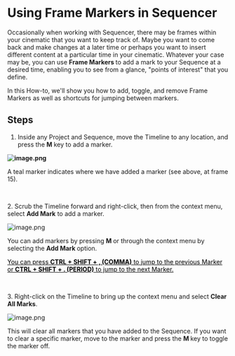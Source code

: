 # Using Frame Markers in Sequencer

<p>Occasionally when working with Sequencer, there may be frames within your cinematic that you want to keep track of. Maybe you want to come back and make changes at a later time or perhaps you want to insert different content at a particular time in your cinematic. Whatever your case may be, you can use<span>&nbsp;</span><strong>Frame Markers<span>&nbsp;</span></strong>to add a mark to your Sequence at a desired time, enabling you to see from a glance, "points of interest" that you define.</p>
<p>In this How-to, we'll show you how to add, toggle, and remove Frame Markers as well as shortcuts for jumping between markers.</p>
<h2 id="steps">Steps</h2>
<ol>
<li class="Default">
<p>Inside any Project and Sequence, move the Timeline to any location, and press the<span>&nbsp;</span><strong>M<span>&nbsp;</span></strong>key to add a marker.</p>
</li>
</ol>
<p><strong><img src="https://vertexschool.instructure.com/courses/314/files/20317/preview?verifier=y7YH9qffsjIjFjVbbCrbgEk2ML8OJzleEhOHCfc7" alt="image.png" data-api-endpoint="https://vertexschool.instructure.com/api/v1/courses/314/files/20317" data-api-returntype="File"></strong></p>
<p><span>A teal marker indicates where we have added a marker (see above, at frame 15).</span></p>
<p>&nbsp;</p>
<p><span>2. Scrub the Timeline forward and right-click, then from the context menu, select&nbsp;</span><strong>Add Mark</strong><span>&nbsp;to add a marker.</span></p>
<p><span><img src="https://vertexschool.instructure.com/courses/314/files/20318/preview?verifier=TiwLAR73bmmJCqoIUZwjNZh7y7SHORNFcBNhfhDP" alt="image.png" data-api-endpoint="https://vertexschool.instructure.com/api/v1/courses/314/files/20318" data-api-returntype="File"></span></p>
<p><span>You can add markers by pressing&nbsp;<strong>M&nbsp;</strong>or through the context menu by selecting the&nbsp;<strong>Add Mark&nbsp;</strong>option.</span></p>
<p><span style="text-decoration: underline;"><span style="color: #000000; text-decoration: underline;">You can press&nbsp;<strong>CTRL + SHIFT + , (COMMA)</strong>&nbsp;to jump to the previous Marker or&nbsp;<strong>CTRL + SHIFT + . (PERIOD)</strong>&nbsp;to jump to the next Marker.</span></span></p>
<p>&nbsp;</p>
<p><span>3. Right-click on the Timeline to bring up the context menu and select&nbsp;<strong>Clear All Marks</strong>.</span></p>
<p><span><img src="https://vertexschool.instructure.com/courses/314/files/20319/preview?verifier=wRFh2KXvpyyaub2P3ruPy0AbYcTf6hzJGQ20diiK" alt="image.png" data-api-endpoint="https://vertexschool.instructure.com/api/v1/courses/314/files/20319" data-api-returntype="File"></span></p>
<p><span>This will clear all markers that you have added to the Sequence. If you want to clear a specific marker, move to the marker and press the&nbsp;<strong>M&nbsp;</strong>key to toggle the marker off.</span></p>
<p>&nbsp;</p>
<p>&nbsp;</p>
<p>&nbsp;</p>